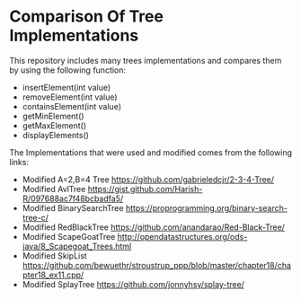 # Comparison Of Tree Implementations
This repository includes many trees implementations and compares them by using the following function:

*   insertElement(int value)
*   removeElement(int value)
*   containsElement(int value)
*   getMinElement()
*   getMaxElement()
*   displayElements()

The Implementations that were used and modified comes from the following links:
*   Modified A=2,B=4 Tree https://github.com/gabrieledcjr/2-3-4-Tree/
*   Modified AvlTree https://gist.github.com/Harish-R/097688ac7f48bcbadfa5/
*   Modified BinarySearchTree https://proprogramming.org/binary-search-tree-c/
*   Modified RedBlackTree https://github.com/anandarao/Red-Black-Tree/
*   Modified ScapeGoatTree http://opendatastructures.org/ods-java/8_Scapegoat_Trees.html
*   Modified SkipList https://github.com/bewuethr/stroustrup_ppp/blob/master/chapter18/chapter18_ex11.cpp/
*   Modified SplayTree https://github.com/jonnyhsy/splay-tree/